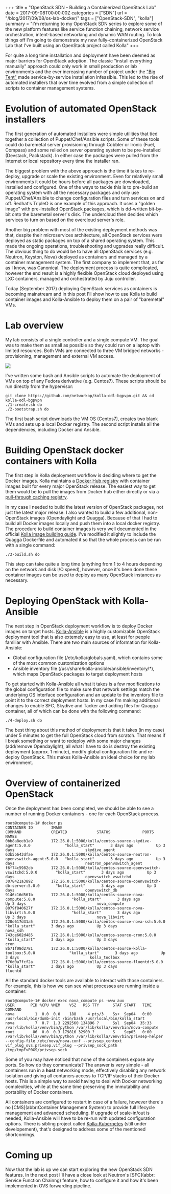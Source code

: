 +++
title = "OpenStack SDN - Building a Containerized OpenStack Lab"
date = 2017-09-08T00:00:00Z
categories = ["SDN"]
url = "/blog/2017/09/08/os-lab-docker/"
tags = ["OpenStack-SDN", "kolla"]
summary = "I'm returning to my OpenStack SDN series to explore some of the new platform features like service function chaining, network service orchestration, intent-based networking and dynamic WAN routing. To kick things off I'm going to demonstrate my new fully-containerized OpenStack Lab that I've built using an OpenStack project called Kolla"
+++


For quite a long time installation and deployment have been deemed as major barriers for OpenStack adoption. The classic "install everything manually" approach could only work in small production or lab environments and the ever increasing number of project under the ["Big Tent"][big-tent] made service-by-service installation infeasible. This led to the rise of automated installers that over time evolved from a simple collection of scripts to container management systems.

# Evolution of automated OpenStack installers

The first generation of automated installers were simple utilities that tied together a collection of Puppet/Chef/Ansible scripts. Some of these tools could do baremetal server provisioning through Cobbler or Ironic (Fuel, Compass) and some relied on server operating system to be pre-installed (Devstack, Packstack). In either case the packages were pulled from the Internet or local repository every time the installer ran.

The biggest problem with the above approach is the time it takes to re-deploy, upgrade or scale the existing environment. Even for relatively small environments it could be hours before all packages are downloaded, installed and configured. One of the ways to tackle this is to pre-build an operating system with all the necessary packages and only use Puppet/Chef/Ansible to change configuration files and turn services on and off. Redhat's TripleO is one example of this approach. It uses a "golden image" with pre-installed OpenStack packages, which is dd-written bit-by-bit onto the baremetal server's disk. The undercloud then decides which services to turn on based on the overcloud server's role.

Another big problem with most of the existing deployment methods was that, despite their microservices architecture, all OpenStack services were deployed as static packages on top of a shared operating system. This made the ongoing operations, troubleshooting and ugprades really difficult. The obvious thing to do would be to have all OpenStack services (e.g. Neutron, Keyston, Nova) deployed as containers and managed by a container management system. The first company to implement that, as far as I know, was Canonical. The deployment process is quite complicated, however the end result is a highly flexible OpenStack cloud deployed using LXC containers, managed and orchestrated by Juju controller. 

Today (September 2017) deploying OpenStack services as containers is becoming mainstream and in this post I'll show how to use Kolla to build container images and Kolla-Ansible to deploy them on a pair of "baremetal" VMs. 

# Lab overview

My lab consists of a single controller and a single compute VM. The goal was to make them as small as possible so they could run on a laptop with limited resources. Both VMs are connected to three VM bridged networks - provisioning, management and external VM access. 

![](/img/kolla-lab.png )

I've written some bash and Ansible scripts to automate the deployment of VMs on top of any Fedora derivative (e.g. Centos7). These scripts should be run directly from the hypervisor:

```
git clone https://github.com/networkop/kolla-odl-bgpvpn.git && cd kolla-odl-bgpvpn
./1-create.sh do
./2-bootstrap.sh do
```

The first bash script downloads the VM OS (Centos7), creates two blank VMs and sets up a local Docker registry. The second script installs all the dependencies, including Docker and Ansible. 


# Building OpenStack docker containers with Kolla

The first step in Kolla deployment workflow is deciding where to get the Docker images. Kolla maintains a [Docker Hub registry][kolla-dockerhub] with container images built for every major OpenStack release. The easiest way to get them would be to pull the images from Docker hub either directly or via a [pull-through caching registry][kolla-pullthrough]. 

In my case I needed to build the latest version of OpenStack packages, not just the latest major release. I also wanted to build a few additional, non-OpenStack images (Opendaylight and Quagga). Because of that I had to build all Docker images locally and push them into a local docker registry. The procedure to build container images is very well documented in the official [Kolla image building guide][kolla-build]. I've modified it slightly to include the Quagga Dockerfile and automated it so that the whole process can be run with a single command: 

```
./3-build.sh do
```

This step can take quite a long time (anything from 1 to 4 hours depending on the network and disk I/O speed), however, once it's been done these container images can be used to deploy as many OpenStack instances as necessary.

# Deploying OpenStack with Kolla-Ansible

The next step in OpenStack deployment workflow is to deploy Docker images on target hosts. [Kolla-Ansible][kolla-ansible] is a highly customizable OpenStack deployment tool that is also extemely easy to use, at least for people familiar with Ansible. There are two main sources of information for Kolla-Ansible:

* Global configuration file (/etc/kolla/globals.yaml), which contains some of the most common customization options
* Ansible inventory file (/usr/share/kolla-ansible/ansible/inventory/*), which maps OpenStack packages to target deployment hosts

To get started with Kolla-Ansible all what it takes is a few modifications to the global configuration file to make sure that network settings match the underlying OS interface configuration and an update to the inventory file to point it to the correct deployment hosts. In my case I'm making additional changes to enable SFC, Skydive and Tacker and adding files for Quagga container, all of which can be done with the following command:

```
./4-deploy.sh do
```

The best thing about this method of deployment is that it takes (in my case) under 5 minutes to get the full OpenStack cloud from scratch. That means if I break something or want to redeploy with some major changes (add/remove Opendaylight), all what I have to do is destroy the existing deployment (approx. 1 minute), modify global configuration file and re-deploy OpenStack. This makes Kolla-Ansible an ideal choice for my lab environment.

# Overview of containerized OpenStack

Once the deployment has been completed, we should be able to see a number of running Docker containers - one for each OpenStack process.

```
root@compute-1# docker ps
CONTAINER ID        IMAGE                                                                 COMMAND             CREATED             STATUS              PORTS               NAMES
0bb8a8eeb1a9        172.26.0.1:5000/kolla/centos-source-skydive-agent:5.0.0               "kolla_start"       3 days ago          Up 3 days                               skydive_agent
63b5b643dfae        172.26.0.1:5000/kolla/centos-source-neutron-openvswitch-agent:5.0.0   "kolla_start"       3 days ago          Up 3 days                               neutron_openvswitch_agent
f6f74c5982cb        172.26.0.1:5000/kolla/centos-source-openvswitch-vswitchd:5.0.0        "kolla_start"       3 days ago          Up 3 days                               openvswitch_vswitchd
3078421a3892        172.26.0.1:5000/kolla/centos-source-openvswitch-db-server:5.0.0       "kolla_start"       3 days ago          Up 3 days                               openvswitch_db
9146c16d561b        172.26.0.1:5000/kolla/centos-source-nova-compute:5.0.0                "kolla_start"       3 days ago          Up 3 days                               nova_compute
8079f840627f        172.26.0.1:5000/kolla/centos-source-nova-libvirt:5.0.0                "kolla_start"       3 days ago          Up 3 days                               nova_libvirt
220d617d31a5        172.26.0.1:5000/kolla/centos-source-nova-ssh:5.0.0                    "kolla_start"       3 days ago          Up 3 days                               nova_ssh
743ce602d485        172.26.0.1:5000/kolla/centos-source-cron:5.0.0                        "kolla_start"       3 days ago          Up 3 days                               cron
8b71f08d2781        172.26.0.1:5000/kolla/centos-source-kolla-toolbox:5.0.0               "kolla_start"       3 days ago          Up 3 days                               kolla_toolbox
f76d0a7fcf2a        172.26.0.1:5000/kolla/centos-source-fluentd:5.0.0                     "kolla_start"       3 days ago          Up 3 days                               fluentd
```

All the standard docker tools are available to interact with those containers. For example, this is how we can see what processes are running inside a container:

```
root@compute-1# docker exec nova_compute ps -www aux
USER       PID %CPU %MEM    VSZ   RSS TTY      STAT START   TIME COMMAND
nova         1  0.0  0.0    188     4 pts/3    Ss+  Sep04   0:00 /usr/local/bin/dumb-init /bin/bash /usr/local/bin/kolla_start
nova         7  0.7  1.3 2292560 134896 ?      Ssl  Sep04  35:33 /var/lib/kolla/venv/bin/python /var/lib/kolla/venv/bin/nova-compute
root        86  0.0  0.3 179816 32900 ?        S    Sep05   0:00 /var/lib/kolla/venv/bin/python /var/lib/kolla/venv/bin/privsep-helper --config-file /etc/nova/nova.conf --privsep_context vif_plug_ovs.privsep.vif_plug --privsep_sock_path /tmp/tmpFvP0GS/privsep.sock
```

Some of you may have noticed that none of the containers expose any ports. So how do they communicate? The answer is very simple - all containers run in a **host** networking mode, effectively disabling any network isolation and giving all contaners access to TCP/IP stacks of their Docker hosts. This is a simple way to avoid having to deal with Docker networking complexities, while at the same time preserving the immutability and portability of Docker containers.

All containers are configured to restart in case of a failure, however there's no [CMS](abbr:Container Management System) to provide full lifecycle management and advanced scheduling. If upgrade of scale-in/out is needed, Kolla-Ansible will have to be re-run with updated configuration options. There is sibling project called [Kolla-Kubernetes][kolla-kubernetes] (still under developement), that's designed to address some of the mentioned shortcomings.

# Coming up

Now that the lab is up we can start exploring the new OpenStack SDN features. In the next post I'll have a close look at Neutron's [SFC](abbr: Service Function Chainng) feature, how to configure it and how it's been implemented in OVS forwarding pipeline. 



[big-tent]: https://governance.openstack.org/tc/reference/projects/
[kolla-dockerhub]: https://hub.docker.com/u/kolla/
[kolla-ansible]: https://docs.openstack.org/kolla-ansible/latest/quickstart.html
[kolla-pullthrough]: https://docs.docker.com/registry/recipes/mirror/
[kolla-build]: https://docs.openstack.org/kolla/latest/image-building.html
[kolla-kubernetes]: https://github.com/openstack/kolla-kubernetes
[openflow-groups]: https://floodlight.atlassian.net/wiki/spaces/floodlightcontroller/pages/7995427/How+to+Work+with+Fast-Failover+OpenFlow+Groups
